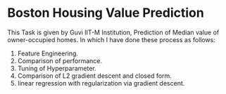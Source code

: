 # Boston Housing Value Prediction

This Task is given by Guvi IIT-M Institution, Prediction of Median value of owner-occupied homes.
In which I have done these process as follows:
  1. Feature Engineering.
  2. Comparison of performance.
  3. Tuning of Hyperparameter.
  4. Comparison of L2 gradient descent and closed form.
  5. linear regression with regularization via gradient descent.
